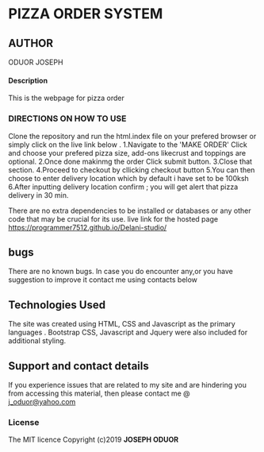 # PIZZA ORDER SYSTEM
## AUTHOR
  ODUOR JOSEPH
#### Description
  This is the webpage for pizza order

### DIRECTIONS ON HOW TO USE
Clone the repository and run the html.index file on your prefered browser or simply click on the live link below .
1.Navigate to the 'MAKE ORDER' Click and choose your prefered pizza size, add-ons likecrust and toppings are optional.
2.Once done makinmg the order Click submit button.
3.Close that section.
4.Proceed to checkout by cllicking checkout button
5.You can then choose to enter delivery location which by default i have set to be 100ksh
6.After inputting delivery location confirm ; you will get alert that pizza delivery in 30 min.


There are no extra dependencies to be installed or databases or any other code that may be crucial for its use.
live link for the hosted page https://programmer7512.github.io/Delani-studio/
## bugs
There are no known bugs. In case you do encounter any,or you have suggestion to improve it contact me using contacts below
## Technologies Used
The site was created using HTML, CSS and Javascript as the primary languages . Bootstrap CSS, Javascript and Jquery were also included for additional styling.

## Support and contact details
If you experience issues that are related to my site and are hindering you from accessing this material, then please contact me @ j_oduor@yahoo.com

### License
The MIT licence Copyright (c)2019 **JOSEPH ODUOR**
